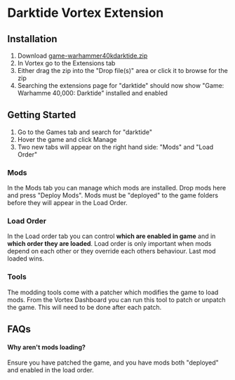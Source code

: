 # Darktide Vortex Extension

## Installation

1. Download [game-warhammer40kdarktide.zip](https://github.com/danreeves/vortex-extension-darktide/releases/latest)
2. In Vortex go to the Extensions tab
3. Either drag the zip into the "Drop file(s)" area or click it to browse for the zip
4. Searching the extensions page for "darktide" should now show "Game: Warhamme 40,000: Darktide" installed and enabled

## Getting Started

1. Go to the Games tab and search for "darktide"
2. Hover the game and click Manage
3. Two new tabs will appear on the right hand side: "Mods" and "Load Order"

### Mods

In the Mods tab you can manage which mods are installed. Drop mods here and press "Deploy Mods". Mods must be "deployed" to the game folders before they will appear in the Load Order.

### Load Order

In the Load order tab you can control **which are enabled in game** and in **which order they are loaded**. Load order is only important when mods depend on each other or they override each others behaviour. Last mod loaded wins.

### Tools

The modding tools come with a patcher which modifies the game to load mods. From the Vortex Dashboard you can run this tool to patch or unpatch the game. This will need to be done after each patch.

## FAQs

#### Why aren't mods loading?

Ensure you have patched the game, and you have mods both "deployed" and enabled in the load order.
